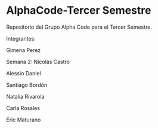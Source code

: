 # AlphaCode-Tercer Semestre
Repositorio del Grupo Alpha Code para el Tercer Semestre.

Integrantes:

Gimena Perez

Semana 2: Nicolás Castro

Alessio Daniel

Santiago Bordón

Natalia Rivarola

Carla Rosales

Eric Maturano
